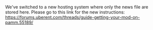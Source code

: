 We've switched to a new hosting system where only the news file are stored here. Please go to this link for the new instructions: https://forums.uberent.com/threads/guide-getting-your-mod-on-pamm.55189/
